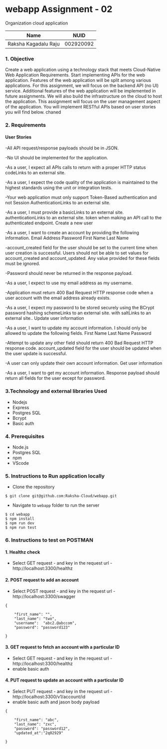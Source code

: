 # webapp Assignment - 02

Organization cloud application 

<table>
    <thead>
      <tr>
        <th>Name</th>
        <th>NUID</th>
      </tr>
    </thead>
    <tbody>
          <tr>
            <td>Raksha Kagadalu Raju</td>
            <td>002920092</td>
        </tr>
    </tbody>
</table>


### 1. Objective

Create a web application using a technology stack that meets Cloud-Native Web Application Requirements. Start implementing APIs for the web application. Features of the web application will be split among various applications. For this assignment, we will focus on the backend API (no UI) service. Additional features of the web application will be implemented in future assignments. We will also build the infrastructure on the cloud to host the application. This assignment will focus on the user management aspect of the application. You will implement RESTful APIs based on user stories you will find below. chaned


### 2. Requirements

#### User Stories
-All API request/response payloads should be in JSON.

-No UI should be implemented for the application.

-As a user, I expect all APIs calls to return with a proper HTTP status codeLinks to an external site.

-As a user, I expect the code quality of the application is maintained to the highest standards using the unit or integration tests.

-Your web application must only support Token-Based authentication and not Session AuthenticationLinks to an external site.

-As a user, I must provide a basicLinks to an external site. authenticationLinks to an external site. token when making an API call to the authenticated endpoint.
Create a new user

-As a user, I want to create an account by providing the following information.
Email Address
Password
First Name
Last Name

-account_created field for the user should be set to the current time when user creation is successful.
Users should not be able to set values for account_created and account_updated. Any value provided for these fields must be ignored.

-Password should never be returned in the response payload.

-As a user, I expect to use my email address as my username.

-Application must return 400 Bad Request HTTP response code when a user account with the email address already exists.

-As a user, I expect my password to be stored securely using the BCrypt password hashing schemeLinks to an external site. with saltLinks to an external site..
Update user information

-As a user, I want to update my account information. I should only be allowed to update the following fields.
First Name
Last Name
Password

-Attempt to update any other field should return 400 Bad Request HTTP response code.
account_updated field for the user should be updated when the user update is successful.

-A user can only update their own account information.
Get user information

-As a user, I want to get my account information. Response payload should return all fields for the user except for password.

### 3.Technology and external libraries Used


- Nodejs
- Express
- Postgres SQL
- Bcrypt
- Basic auth
  

### 4. Prerequisites


- Node.js
- Postgres SQL
- npm
- VScode


### 5. Instructions to Run application locally
- Clone the repository

```
$ git clone git@github.com:Raksha-Cloud/webapp.git
```

- Navigate to `webapp` folder to run the server


```
$ cd webapp
$ npm install
$ npm run dev
$ npm run test
```


### 6. Instructions to test on POSTMAN

#### 1. Healthz check
- Select GET request - and key in the request url - http://localhost:3300/healthz

#### 2. POST request to add an account
- Select POST request - and key in the request url - http://localhost:3300/swagger
```
{

    "first_name": "",
    "last_name": "two",
    "username":  "abc2.@abccom",
    "password": "password123"
 
}
```

#### 3. GET request to fetch an account with a particular ID
- Select GET request - and key in the request url - http://localhost:3300/healthz
- enable basic auth

#### 4. PUT request to update an account with a particular ID
- Select PUT request - and key in the request url - http://localhost:3300/v1/account/id
- enable basic auth and jason body payload
```
{

    "first_name": "abc",
    "last_name": "zxc",
    "password": "password12",
    "updated_at":"2q02929"
     
}
```


